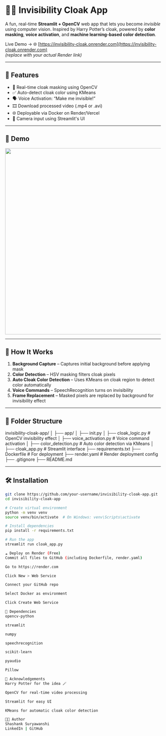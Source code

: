 # 🧙‍♂️ Invisibility Cloak App

A fun, real-time **Streamlit + OpenCV** web app that lets you become *invisible* using computer vision. Inspired by Harry Potter’s cloak, powered by **color masking**, **voice activation**, and **machine learning-based color detection**.

Live Demo → 🌐 [https://invisibility-cloak.onrender.com](https://invisibility-cloak.onrender.com)  
*(replace with your actual Render link)*

---

## 🚀 Features

- 🎥 Real-time cloak masking using OpenCV
- ✅ Auto-detect cloak color using KMeans
- 🗣 Voice Activation: “Make me invisible!”
- 🎞 Download processed video (.mp4 or .avi)
- 🌐 Deployable via Docker on Render/Vercel
- 📸 Camera input using Streamlit's UI

---

## 📸 Demo

<p align="center">
  <img src="https://raw.githubusercontent.com/your-username/invisibility-cloak-app/main/demo.gif" width="600"/>
</p>

---

## 🧠 How It Works

1. **Background Capture** – Captures initial background before applying mask
2. **Color Detection** – HSV masking filters cloak pixels
3. **Auto Cloak Color Detection** – Uses KMeans on cloak region to detect color automatically
4. **Voice Commands** – SpeechRecognition turns on invisibility
5. **Frame Replacement** – Masked pixels are replaced by background for invisibility effect

---

## 📁 Folder Structure

invisibility-cloak-app/
│
├── app/
│ ├── init.py
│ ├── cloak_logic.py # OpenCV invisibility effect
│ ├── voice_activation.py # Voice command activation
│ ├── color_detection.py # Auto color detection via KMeans
│
├── cloak_app.py # Streamlit interface
├── requirements.txt
├── Dockerfile # For deployment
├── render.yaml # Render deployment config
├── .gitignore
├── README.md


---

## 🛠️ Installation

```bash
git clone https://github.com/your-username/invisibility-cloak-app.git
cd invisibility-cloak-app

# Create virtual environment
python -m venv venv
source venv/bin/activate  # On Windows: venv\Scripts\activate

# Install dependencies
pip install -r requirements.txt

# Run the app
streamlit run cloak_app.py

☁️ Deploy on Render (Free)
Commit all files to GitHub (including Dockerfile, render.yaml)

Go to https://render.com

Click New > Web Service

Connect your GitHub repo

Select Docker as environment

Click Create Web Service

🧪 Dependencies
opencv-python

streamlit

numpy

speechrecognition

scikit-learn

pyaudio

Pillow

🙌 Acknowledgements
Harry Potter for the idea 🪄

OpenCV for real-time video processing

Streamlit for easy UI

KMeans for automatic cloak color detection

🧑‍💻 Author
Shashank Suryawanshi
LinkedIn | GitHub
